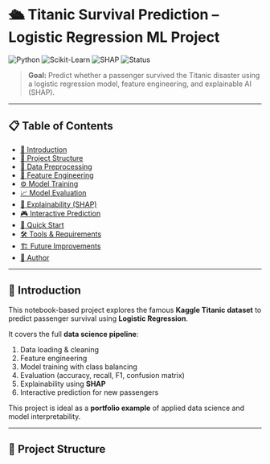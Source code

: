 # 🛳️ Titanic Survival Prediction – Logistic Regression ML Project

![Python](https://img.shields.io/badge/Python-3.10+-blue?logo=python)
![Scikit-Learn](https://img.shields.io/badge/Scikit--Learn-Modeling-orange?logo=scikit-learn)
![SHAP](https://img.shields.io/badge/Explainability-SHAP-red)
![Status](https://img.shields.io/badge/Status-Completed-brightgreen)

> **Goal:** Predict whether a passenger survived the Titanic disaster using a logistic regression model, feature engineering, and explainable AI (SHAP).

---

## 📋 Table of Contents
- [📖 Introduction](#-introduction)
- [📂 Project Structure](#-project-structure)
- [🧹 Data Preprocessing](#-data-preprocessing)
- [🧩 Feature Engineering](#-feature-engineering)
- [⚙️ Model Training](#️-model-training)
- [📈 Model Evaluation](#-model-evaluation)
- [🧠 Explainability (SHAP)](#-explainability-shap)
- [🎮 Interactive Prediction](#-interactive-prediction)
- [🚀 Quick Start](#-quick-start)
- [🛠️ Tools & Requirements](#️-tools--requirements)
- [🏗️ Future Improvements](#️-future-improvements)
- [👤 Author](#-author)

---

## 📖 Introduction

This notebook-based project explores the famous **Kaggle Titanic dataset** to predict passenger survival using **Logistic Regression**.

It covers the full **data science pipeline**:
1. Data loading & cleaning  
2. Feature engineering  
3. Model training with class balancing  
4. Evaluation (accuracy, recall, F1, confusion matrix)  
5. Explainability using **SHAP**  
6. Interactive prediction for new passengers  

This project is ideal as a **portfolio example** of applied data science and model interpretability.

---

## 📂 Project Structure

